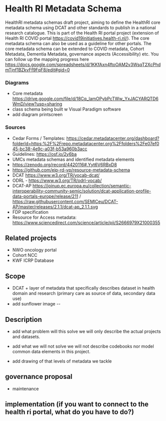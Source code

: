 # Health RI Metadata Schema

HealthRI metadata schemas draft project, aiming to define the HealthRI core metadata schema using DCAT and other standards to publish in a national research catalogue. This is part of the Health RI portal project (extension of Health RI COVID portal https://covid19initiatives.health-ri.nl/). The core metadata schema can also be used as a guideline for other portals. 
The core metadata schema can be extended to COVID metadata, Cohort Metadata, Dementia Metadata, governance aspects (Accessibility) etc.
You can follow up the mapping progress here https://docs.google.com/spreadsheets/d/1KKfAxn4ftoOAM2v3WsqT2XcPhdmTjnf1BZkvFf9FqF8/edit#gid=0 

### Diagrams
- Core metadata https://drive.google.com/file/d/18Cq_lamOPybPcTWw_YxJACYARQTD6WmD/view?usp=sharing  
- class schema being built w Visual Paradigm software 
- add diagram printscreen

### Sources
- Cedar Forms / Templates: 
https://cedar.metadatacenter.org/dashboard?folderId=https:%2F%2Frepo.metadatacenter.org%2Ffolders%2Fe07ef045-bc38-4e9c-a03f-b53a960b3acc
- Guidelines: https://osf.io/2y6ba
- UMCs metadata schemas and identified metadata elements
- https://zenodo.org/record/4420116#.Yyt6V6RBxD8 
- https://github.com/ejp-rd-vp/resource-metadata-schema
- DCAT https://www.w3.org/TR/vocab-dcat/
- ODRL - https://www.w3.org/TR/odrl-vocab/
- DCAT-AP https://joinup.ec.europa.eu/collection/semantic-interoperability-community-semic/solution/dcat-application-profile-data-portals-europe/release/211  / https://raw.githubusercontent.com/SEMICeu/DCAT-AP/master/releases/2.1.1/dcat-ap_2.1.1.svg
- FDP specification
- Resource for Access metadata: https://www.sciencedirect.com/science/article/pii/S2666979X21000355

## Related projects
- NWO oncology portal
- Cohort NCC
- KWF ICRP Database

## Scope
- DCAT + layer of metadata that specifically describes dataset in health domain and research (primary care as source of data, secondary data use)
- add sunflower image --
  
## Description
- add what problem will this solve
 we will only describe the actual projects and datasets.
- add what we will not solve
 we will not describe codebooks nor model common data elements in this project.

- add drawing of that levels of metadata we tackle

## governance proposal
- maintenance

## implementation (if you want to connect to the health ri portal, what do you have to do?)





